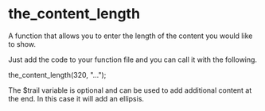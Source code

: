 # the_content_length
A function that allows you to enter the length of the content you would like to show.

Just add the code to your function file and you can call it with the following.

the_content_length(320, "...");

The $trail variable is optional and can be used to add additional content at the end. In this case it will add an ellipsis.
